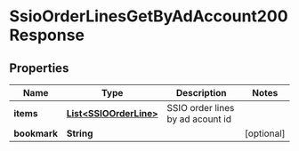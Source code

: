 

# SsioOrderLinesGetByAdAccount200Response

## Properties

Name | Type | Description | Notes
------------ | ------------- | ------------- | -------------
**items** | [**List&lt;SSIOOrderLine&gt;**](SSIOOrderLine.md) | SSIO order lines by ad acount id | 
**bookmark** | **String** |  |  [optional]





